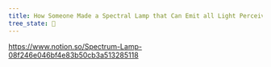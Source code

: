 ```yaml
---
title: How Someone Made a Spectral Lamp that Can Emit all Light Perceivable by Humans
tree_state: 🌱
---
```


https://www.notion.so/Spectrum-Lamp-08f246e046bf4e83b50cb3a513285118